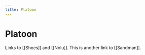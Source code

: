 ```yaml
---
title: Platoon
---
```


# Platoon

Links to [[Shoes]] and [[Nolu]]. This is another link to [[Sandman]].